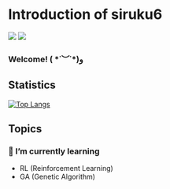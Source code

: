 # Introduction of siruku6

![](https://komarev.com/ghpvc/?username=siruku6&color=brightgreen)
[![](https://img.shields.io/stackexchange/stackoverflow/r/8674852?label=StackOverflow&logo=stack-overflow&style=flat&color=orange)](https://stackoverflow.com/users/8674852/siruku6)

### Welcome! ( \*˙︶˙\*)و

## Statistics

[![Top Langs](https://github-readme-stats.vercel.app/api/top-langs/?username=siruku6&hide=jupyter%20notebook&layout=compact)](https://github.com/anuraghazra/github-readme-stats)

## Topics

### 🌱 I’m currently learning

- RL (Reinforcement Learning)
- GA (Genetic Algorithm)

<!--
**siruku6/siruku6** is a ✨ _special_ ✨ repository because its `README.md` (this file) appears on your GitHub profile.

Here are some ideas to get you started:

- 🔭 I’m currently working on ...
- 🌱 I’m currently learning ...
- 👯 I’m looking to collaborate on ...
- 🤔 I’m looking for help with ...
- 💬 Ask me about ...
- 📫 How to reach me: ...
- 😄 Pronouns: ...
- ⚡ Fun fact: ...
-->
